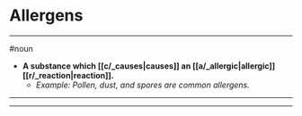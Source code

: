 # Allergens
---
#noun
- **A substance which [[c/_causes|causes]] an [[a/_allergic|allergic]] [[r/_reaction|reaction]].**
	- _Example: Pollen, dust, and spores are common allergens._
---
---
